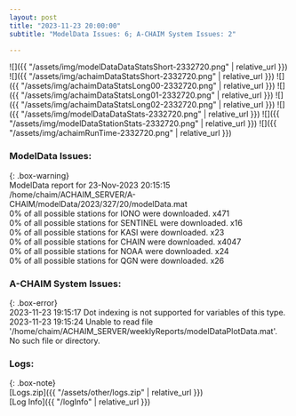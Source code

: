 ```yaml
---
layout: post
title: "2023-11-23 20:00:00"
subtitle: "ModelData Issues: 6; A-CHAIM System Issues: 2"

---
```


![]({{ "/assets/img/modelDataDataStatsShort-2332720.png" | relative_url }})
![]({{ "/assets/img/achaimDataStatsShort-2332720.png" | relative_url }})
![]({{ "/assets/img/achaimDataStatsLong00-2332720.png" | relative_url }})
![]({{ "/assets/img/achaimDataStatsLong01-2332720.png" | relative_url }})
![]({{ "/assets/img/achaimDataStatsLong02-2332720.png" | relative_url }})
![]({{ "/assets/img/modelDataDataStats-2332720.png" | relative_url }})
![]({{ "/assets/img/modelDataStationStats-2332720.png" | relative_url }})
![]({{ "/assets/img/achaimRunTime-2332720.png" | relative_url }})


### ModelData Issues:  
  
{: .box-warning}  
 ModelData report for 23-Nov-2023 20:15:15   
 /home/chaim/ACHAIM_SERVER/A-CHAIM/modelData/2023/327/20/modelData.mat   
 0% of all possible stations for IONO were downloaded. x471   
 0% of all possible stations for SENTINEL were downloaded. x16   
 0% of all possible stations for KASI were downloaded. x23   
 0% of all possible stations for CHAIN were downloaded. x4047   
 0% of all possible stations for NOAA were downloaded. x24   
 0% of all possible stations for QGN were downloaded. x26   
  
### A-CHAIM System Issues:  
  
{: .box-error}  
2023-11-23 19:15:17 Dot indexing is not supported for variables of this type.  
2023-11-23 19:15:24 Unable to read file '/home/chaim/ACHAIM_SERVER/weeklyReports/modelDataPlotData.mat'. No such file or directory.  

### Logs:  
  
{: .box-note}  
[Logs.zip]({{ "/assets/other/logs.zip" | relative_url }})  
[Log Info]({{ "/logInfo" | relative_url }})  
